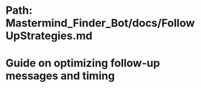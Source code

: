 # Path: Mastermind_Finder_Bot/docs/FollowUpStrategies.md
# Guide on optimizing follow-up messages and timing
